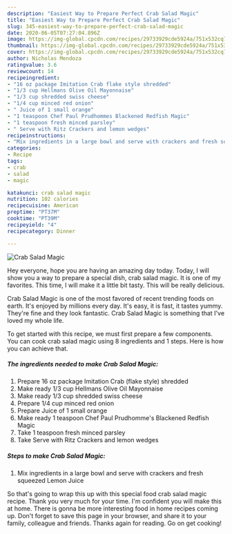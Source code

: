 ```yaml
---
description: "Easiest Way to Prepare Perfect Crab Salad Magic"
title: "Easiest Way to Prepare Perfect Crab Salad Magic"
slug: 345-easiest-way-to-prepare-perfect-crab-salad-magic
date: 2020-06-05T07:27:04.896Z
image: https://img-global.cpcdn.com/recipes/29733929cde5924a/751x532cq70/crab-salad-magic-recipe-main-photo.jpg
thumbnail: https://img-global.cpcdn.com/recipes/29733929cde5924a/751x532cq70/crab-salad-magic-recipe-main-photo.jpg
cover: https://img-global.cpcdn.com/recipes/29733929cde5924a/751x532cq70/crab-salad-magic-recipe-main-photo.jpg
author: Nicholas Mendoza
ratingvalue: 3.6
reviewcount: 14
recipeingredient:
- "16 oz package Imitation Crab flake style shredded"
- "1/3 cup Hellmans Olive Oil Mayonnaise"
- "1/3 cup shredded swiss cheese"
- "1/4 cup minced red onion"
- " Juice of 1 small orange"
- "1 teaspoon Chef Paul Prudhommes Blackened Redfish Magic"
- "1 teaspoon fresh minced parsley"
- " Serve with Ritz Crackers and lemon wedges"
recipeinstructions:
- "Mix ingredients in a large bowl and serve with crackers and fresh squeezed Lemon Juice"
categories:
- Recipe
tags:
- crab
- salad
- magic

katakunci: crab salad magic 
nutrition: 102 calories
recipecuisine: American
preptime: "PT37M"
cooktime: "PT39M"
recipeyield: "4"
recipecategory: Dinner

---
```



![Crab Salad Magic](https://img-global.cpcdn.com/recipes/29733929cde5924a/751x532cq70/crab-salad-magic-recipe-main-photo.jpg)

Hey everyone, hope you are having an amazing day today. Today, I will show you a way to prepare a special dish, crab salad magic. It is one of my favorites. This time, I will make it a little bit tasty. This will be really delicious.



Crab Salad Magic is one of the most favored of recent trending foods on earth. It's enjoyed by millions every day. It's easy, it is fast, it tastes yummy. They're fine and they look fantastic. Crab Salad Magic is something that I've loved my whole life.


To get started with this recipe, we must first prepare a few components. You can cook crab salad magic using 8 ingredients and 1 steps. Here is how you can achieve that.

<!--inarticleads1-->

##### The ingredients needed to make Crab Salad Magic:

1. Prepare 16 oz package Imitation Crab (flake style) shredded
1. Make ready 1/3 cup Hellmans Olive Oil Mayonnaise
1. Make ready 1/3 cup shredded swiss cheese
1. Prepare 1/4 cup minced red onion
1. Prepare  Juice of 1 small orange
1. Make ready 1 teaspoon Chef Paul Prudhomme&#39;s Blackened Redfish Magic
1. Take 1 teaspoon fresh minced parsley
1. Take  Serve with Ritz Crackers and lemon wedges




<!--inarticleads2-->

##### Steps to make Crab Salad Magic:

1. Mix ingredients in a large bowl and serve with crackers and fresh squeezed Lemon Juice




So that's going to wrap this up with this special food crab salad magic recipe. Thank you very much for your time. I'm confident you will make this at home. There is gonna be more interesting food in home recipes coming up. Don't forget to save this page in your browser, and share it to your family, colleague and friends. Thanks again for reading. Go on get cooking!
